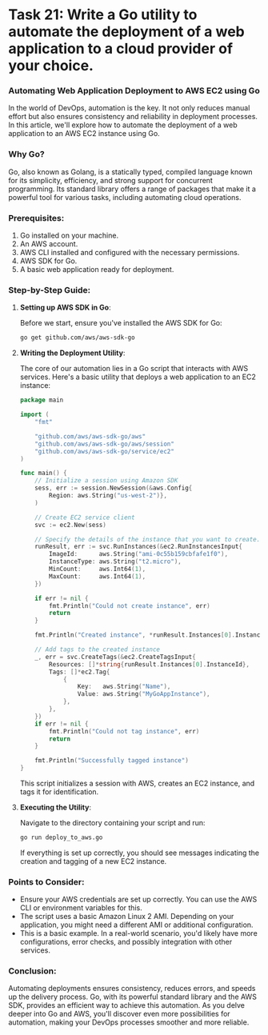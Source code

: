# Task 21: Write a Go utility to automate the deployment of a web application to a cloud provider of your choice.

### **Automating Web Application Deployment to AWS EC2 using Go**

In the world of DevOps, automation is the key. It not only reduces manual effort but also ensures consistency and reliability in deployment processes. In this article, we'll explore how to automate the deployment of a web application to an AWS EC2 instance using Go.

### **Why Go?**

Go, also known as Golang, is a statically typed, compiled language known for its simplicity, efficiency, and strong support for concurrent programming. Its standard library offers a range of packages that make it a powerful tool for various tasks, including automating cloud operations.

### **Prerequisites**:

1. Go installed on your machine.
2. An AWS account.
3. AWS CLI installed and configured with the necessary permissions.
4. AWS SDK for Go.
5. A basic web application ready for deployment.

### **Step-by-Step Guide**:

1. **Setting up AWS SDK in Go**:
    
    Before we start, ensure you've installed the AWS SDK for Go:
    
    ```bash
    go get github.com/aws/aws-sdk-go
    ```
    
2. **Writing the Deployment Utility**:
    
    The core of our automation lies in a Go script that interacts with AWS services. Here's a basic utility that deploys a web application to an EC2 instance:
    
    ```go
    package main
    
    import (
    	"fmt"
    
    	"github.com/aws/aws-sdk-go/aws"
    	"github.com/aws/aws-sdk-go/aws/session"
    	"github.com/aws/aws-sdk-go/service/ec2"
    )
    
    func main() {
    	// Initialize a session using Amazon SDK
    	sess, err := session.NewSession(&aws.Config{
    		Region: aws.String("us-west-2")},
    	)
    
    	// Create EC2 service client
    	svc := ec2.New(sess)
    
    	// Specify the details of the instance that you want to create.
    	runResult, err := svc.RunInstances(&ec2.RunInstancesInput{
    		ImageId:      aws.String("ami-0c55b159cbfafe1f0"),
    		InstanceType: aws.String("t2.micro"),
    		MinCount:     aws.Int64(1),
    		MaxCount:     aws.Int64(1),
    	})
    
    	if err != nil {
    		fmt.Println("Could not create instance", err)
    		return
    	}
    
    	fmt.Println("Created instance", *runResult.Instances[0].InstanceId)
    
    	// Add tags to the created instance
    	_, err = svc.CreateTags(&ec2.CreateTagsInput{
    		Resources: []*string{runResult.Instances[0].InstanceId},
    		Tags: []*ec2.Tag{
    			{
    				Key:   aws.String("Name"),
    				Value: aws.String("MyGoAppInstance"),
    			},
    		},
    	})
    	if err != nil {
    		fmt.Println("Could not tag instance", err)
    		return
    	}
    
    	fmt.Println("Successfully tagged instance")
    }
    ```
    
    This script initializes a session with AWS, creates an EC2 instance, and tags it for identification.
    
3. **Executing the Utility**:
    
    Navigate to the directory containing your script and run:
    
    ```bash
    go run deploy_to_aws.go
    ```
    
    If everything is set up correctly, you should see messages indicating the creation and tagging of a new EC2 instance.
    

### **Points to Consider**:

- Ensure your AWS credentials are set up correctly. You can use the AWS CLI or environment variables for this.
- The script uses a basic Amazon Linux 2 AMI. Depending on your application, you might need a different AMI or additional configuration.
- This is a basic example. In a real-world scenario, you'd likely have more configurations, error checks, and possibly integration with other services.

### **Conclusion**:

Automating deployments ensures consistency, reduces errors, and speeds up the delivery process. Go, with its powerful standard library and the AWS SDK, provides an efficient way to achieve this automation. As you delve deeper into Go and AWS, you'll discover even more possibilities for automation, making your DevOps processes smoother and more reliable.